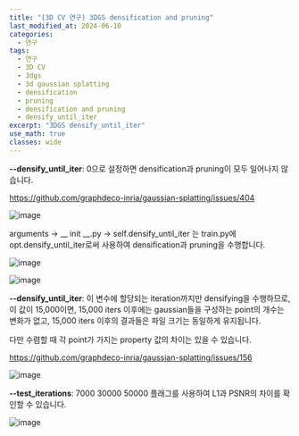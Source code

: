 ```yaml
---
title: "[3D CV 연구] 3DGS densification and pruning"
last_modified_at: 2024-06-10
categories:
  - 연구
tags:
  - 연구
  - 3D CV
  - 3dgs
  - 3d gaussian splatting
  - densification
  - pruning
  - densification and pruning
  - densify_until_iter
excerpt: "3DGS densify_until_iter"
use_math: true
classes: wide
---
```


**--densify_until_iter**: 0으로 설정하면 densification과 pruning이 모두 일어나지 않습니다.

https://github.com/graphdeco-inria/gaussian-splatting/issues/404

![image](https://github.com/sandokim/sandokim.github.io/assets/74639652/b65b164a-b935-4865-b817-73056083e635)

arguments -> __ init __.py -> self.densify_until_iter 는 train.py에 opt.densify_until_iter로써 사용하여 densification과 pruning을 수행합니다.

![image](https://github.com/sandokim/sandokim.github.io/assets/74639652/59b10ec1-df8e-4034-a3fa-fa470294a2d6)

![image](https://github.com/sandokim/sandokim.github.io/assets/74639652/7d6730d7-7c22-46de-bb23-19af3fd3174a)


**--densify_until_iter**: 이 변수에 할당되는 iteration까지만 densifying을 수행하므로, 이 값이 15,000이면, 15,000 iters 이후에는 gaussian들을 구성하는 point의 개수는 변화가 없고, 15,000 iters 이후의 결과들은 파일 크기는 동일하게 유지됩니다.

다만 수렴할 때 각 point가 가지는 property 값의 차이는 있을 수 있습니다.

https://github.com/graphdeco-inria/gaussian-splatting/issues/156

![image](https://github.com/sandokim/sandokim.github.io/assets/74639652/3a404e0d-d8a8-464d-9be0-a0602491aee0)

**--test_iterations**: 7000 30000 50000 플래그를 사용하여 L1과 PSNR의 차이를 확인할 수 있습니다.

![image](https://github.com/sandokim/sandokim.github.io/assets/74639652/1787ae0a-25a4-4e75-83e0-39a79002369c)



